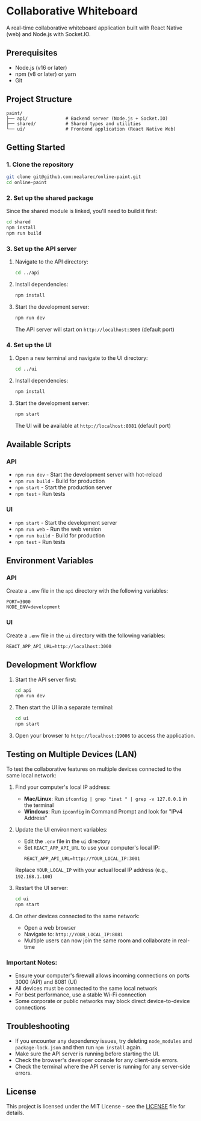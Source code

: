 # Collaborative Whiteboard

A real-time collaborative whiteboard application built with React Native (web) and Node.js with Socket.IO.

## Prerequisites

- Node.js (v16 or later)
- npm (v8 or later) or yarn
- Git

## Project Structure

```
paint/
├── api/              # Backend server (Node.js + Socket.IO)
├── shared/           # Shared types and utilities
└── ui/               # Frontend application (React Native Web)
```

## Getting Started

### 1. Clone the repository

```bash
git clone git@github.com:nealarec/online-paint.git
cd online-paint
```

### 2. Set up the shared package

Since the shared module is linked, you'll need to build it first:

```bash
cd shared
npm install
npm run build
```

### 3. Set up the API server

1. Navigate to the API directory:
   ```bash
   cd ../api
   ```

2. Install dependencies:
   ```bash
   npm install
   ```

3. Start the development server:
   ```bash
   npm run dev
   ```
   The API server will start on `http://localhost:3000` (default port)

### 4. Set up the UI

1. Open a new terminal and navigate to the UI directory:
   ```bash
   cd ../ui
   ```

2. Install dependencies:
   ```bash
   npm install
   ```

3. Start the development server:
   ```bash
   npm start
   ```
   The UI will be available at `http://localhost:8081` (default port)

## Available Scripts

### API
- `npm run dev` - Start the development server with hot-reload
- `npm run build` - Build for production
- `npm start` - Start the production server
- `npm test` - Run tests

### UI
- `npm start` - Start the development server
- `npm run web` - Run the web version
- `npm run build` - Build for production
- `npm test` - Run tests

## Environment Variables

### API
Create a `.env` file in the `api` directory with the following variables:

```env
PORT=3000
NODE_ENV=development
```

### UI
Create a `.env` file in the `ui` directory with the following variables:

```env
REACT_APP_API_URL=http://localhost:3000
```

## Development Workflow

1. Start the API server first:
   ```bash
   cd api
   npm run dev
   ```

2. Then start the UI in a separate terminal:
   ```bash
   cd ui
   npm start
   ```

3. Open your browser to `http://localhost:19006` to access the application.

## Testing on Multiple Devices (LAN)

To test the collaborative features on multiple devices connected to the same local network:

1. Find your computer's local IP address:
   - **Mac/Linux**: Run `ifconfig | grep "inet " | grep -v 127.0.0.1` in the terminal
   - **Windows**: Run `ipconfig` in Command Prompt and look for "IPv4 Address"

2. Update the UI environment variables:
   - Edit the `.env` file in the `ui` directory
   - Set `REACT_APP_API_URL` to use your computer's local IP:
     ```env
     REACT_APP_API_URL=http://YOUR_LOCAL_IP:3001
     ```
   Replace `YOUR_LOCAL_IP` with your actual local IP address (e.g., `192.168.1.100`)

3. Restart the UI server:
   ```bash
   cd ui
   npm start
   ```

4. On other devices connected to the same network:
   - Open a web browser
   - Navigate to: `http://YOUR_LOCAL_IP:8081`
   - Multiple users can now join the same room and collaborate in real-time

### Important Notes:
- Ensure your computer's firewall allows incoming connections on ports 3000 (API) and 8081 (UI)
- All devices must be connected to the same local network
- For best performance, use a stable Wi-Fi connection
- Some corporate or public networks may block direct device-to-device connections

## Troubleshooting

- If you encounter any dependency issues, try deleting `node_modules` and `package-lock.json` and then run `npm install` again.
- Make sure the API server is running before starting the UI.
- Check the browser's developer console for any client-side errors.
- Check the terminal where the API server is running for any server-side errors.

## License

This project is licensed under the MIT License - see the [LICENSE](LICENSE) file for details.
